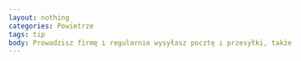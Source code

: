 ```yaml
---
layout: nothing
categories: Powietrze
tags: tip
body: Prowadzisz firmę i regularnie wysyłasz pocztę i przesyłki, także w zasięgu lokalnym? Wybierz usługi kurierów rowerowych. Rowerem łatwiej ominąć korki, więc Twoja paczka szybciej dotrze na miejsce, a Ty wpłyniesz na lepszą jakość powietrza w mieście.
---
```

